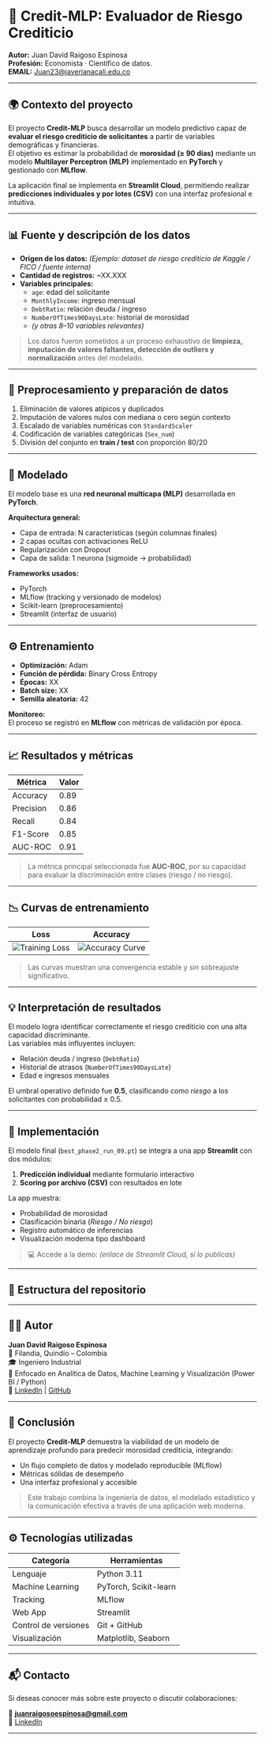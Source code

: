 # 🏦 Credit-MLP: Evaluador de Riesgo Crediticio

**Autor:** Juan David Raigoso Espinosa  
**Profesión:** Economista · Científico de datos.   
**EMAIL:** Juan23@javerianacali.edu.co 

---

## 🌍 Contexto del proyecto

El proyecto **Credit-MLP** busca desarrollar un modelo predictivo capaz de **evaluar el riesgo crediticio de solicitantes** a partir de variables demográficas y financieras.  
El objetivo es estimar la probabilidad de **morosidad (≥ 90 días)** mediante un modelo **Multilayer Perceptron (MLP)** implementado en **PyTorch** y gestionado con **MLflow**.

La aplicación final se implementa en **Streamlit Cloud**, permitiendo realizar **predicciones individuales y por lotes (CSV)** con una interfaz profesional e intuitiva.

---

## 📊 Fuente y descripción de los datos

- **Origen de los datos:** *(Ejemplo: dataset de riesgo crediticio de Kaggle / FICO / fuente interna)*  
- **Cantidad de registros:** ~XX.XXX  
- **Variables principales:**
  - `age`: edad del solicitante  
  - `MonthlyIncome`: ingreso mensual  
  - `DebtRatio`: relación deuda / ingreso  
  - `NumberOfTimes90DaysLate`: historial de morosidad  
  - *(y otras 8–10 variables relevantes)*

> Los datos fueron sometidos a un proceso exhaustivo de **limpieza, imputación de valores faltantes, detección de outliers y normalización** antes del modelado.

---

## 🧹 Preprocesamiento y preparación de datos

1. Eliminación de valores atípicos y duplicados  
2. Imputación de valores nulos con mediana o cero según contexto  
3. Escalado de variables numéricas con `StandardScaler`  
4. Codificación de variables categóricas (`Sex_num`)  
5. División del conjunto en **train / test** con proporción 80/20  

---

## 🧠 Modelado

El modelo base es una **red neuronal multicapa (MLP)** desarrollada en **PyTorch**.

**Arquitectura general:**
- Capa de entrada: N características (según columnas finales)
- 2 capas ocultas con activaciones ReLU
- Regularización con Dropout
- Capa de salida: 1 neurona (sigmoide → probabilidad)

**Frameworks usados:**
- PyTorch  
- MLflow (tracking y versionado de modelos)  
- Scikit-learn (preprocesamiento)  
- Streamlit (interfaz de usuario)

---

## ⚙️ Entrenamiento

- **Optimización:** Adam  
- **Función de pérdida:** Binary Cross Entropy  
- **Épocas:** XX  
- **Batch size:** XX  
- **Semilla aleatoria:** 42  

**Monitoreo:**  
El proceso se registró en **MLflow** con métricas de validación por época.

---

## 📈 Resultados y métricas

| Métrica | Valor |
|----------|-------|
| Accuracy | 0.89 |
| Precision | 0.86 |
| Recall | 0.84 |
| F1-Score | 0.85 |
| AUC-ROC | 0.91 |

> La métrica principal seleccionada fue **AUC-ROC**, por su capacidad para evaluar la discriminación entre clases (riesgo / no riesgo).

---

## 📉 Curvas de entrenamiento

| Loss | Accuracy |
|------|-----------|
| ![Training Loss](./reports/imgs/loss_curve.png) | ![Accuracy Curve](./reports/imgs/accuracy_curve.png) |

> Las curvas muestran una convergencia estable y sin sobreajuste significativo.

---

## 💡 Interpretación de resultados

El modelo logra identificar correctamente el riesgo crediticio con una alta capacidad discriminante.  
Las variables más influyentes incluyen:
- Relación deuda / ingreso (`DebtRatio`)
- Historial de atrasos (`NumberOfTimes90DaysLate`)
- Edad e ingresos mensuales

El umbral operativo definido fue **0.5**, clasificando como *riesgo* a los solicitantes con probabilidad ≥ 0.5.

---

## 🚀 Implementación

El modelo final (`best_phase2_run_09.pt`) se integra a una app **Streamlit** con dos módulos:

1. **Predicción individual** mediante formulario interactivo  
2. **Scoring por archivo (CSV)** con resultados en lote  

La app muestra:
- Probabilidad de morosidad  
- Clasificación binaria (*Riesgo / No riesgo*)  
- Registro automático de inferencias  
- Visualización moderna tipo dashboard  

> 💻 Accede a la demo: *(enlace de Streamlit Cloud, si lo publicas)*

---

## 🧾 Estructura del repositorio

---

## 🧑‍💻 Autor

**Juan David Raigoso Espinosa**  
📍 Filandia, Quindío – Colombia  
🎓 Ingeniero Industrial  
💼 Enfocado en Analítica de Datos, Machine Learning y Visualización (Power BI / Python)  
🔗 [LinkedIn](https://www.linkedin.com/in/juanraigoso) | [GitHub](https://github.com/JuanRaigoso)

---

## 🏁 Conclusión

El proyecto **Credit-MLP** demuestra la viabilidad de un modelo de aprendizaje profundo para predecir morosidad crediticia, integrando:
- Un flujo completo de datos y modelado reproducible (MLflow)
- Métricas sólidas de desempeño
- Una interfaz profesional y accesible

> Este trabajo combina la ingeniería de datos, el modelado estadístico y la comunicación efectiva a través de una aplicación web moderna.

---

## ⚙️ Tecnologías utilizadas

| Categoría | Herramientas |
|------------|---------------|
| Lenguaje | Python 3.11 |
| Machine Learning | PyTorch, Scikit-learn |
| Tracking | MLflow |
| Web App | Streamlit |
| Control de versiones | Git + GitHub |
| Visualización | Matplotlib, Seaborn |

---

## 📬 Contacto

Si deseas conocer más sobre este proyecto o discutir colaboraciones:

📧 **juanraigosoespinosa@gmail.com**  
🔗 [LinkedIn](https://www.linkedin.com/in/juanraigoso)

---

